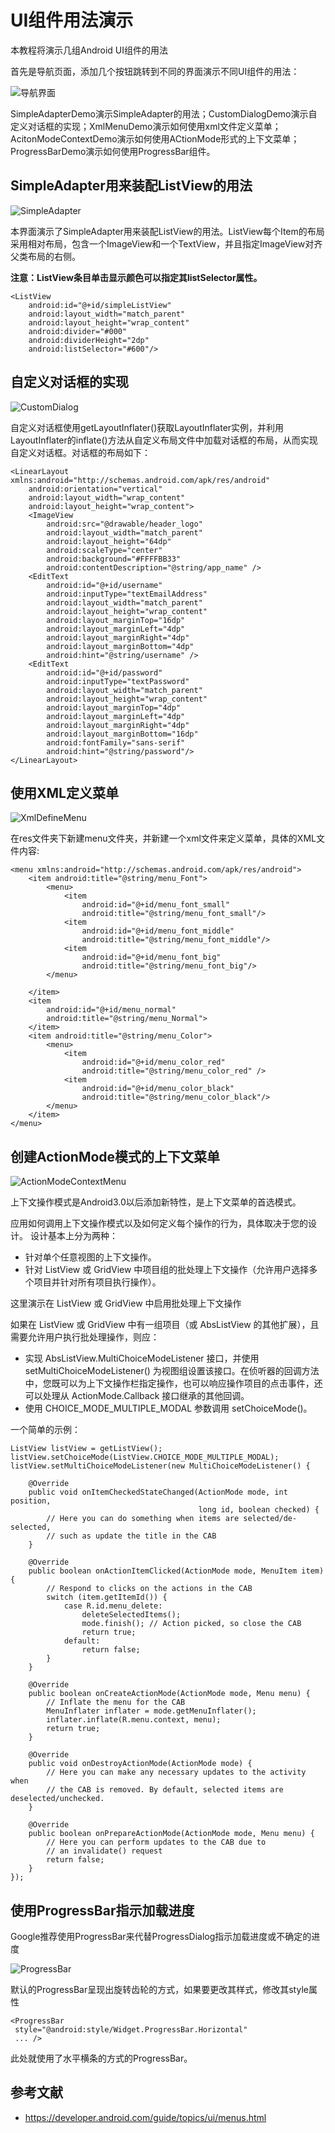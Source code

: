 # UI组件用法演示
本教程将演示几组Android UI组件的用法  

首先是导航页面，添加几个按钮跳转到不同的界面演示不同UI组件的用法： 

![导航界面](https://github.com/llfjfz/AndroidTutorials/blob/master/UiComponentTutorials/screenshots/1.png)  

SimpleAdapterDemo演示SimpleAdapter的用法；CustomDialogDemo演示自定义对话框的实现；XmlMenuDemo演示如何使用xml文件定义菜单；AcitonModeContextDemo演示如何使用ACtionMode形式的上下文菜单；ProgressBarDemo演示如何使用ProgressBar组件。

## SimpleAdapter用来装配ListView的用法
![SimpleAdapter](https://github.com/llfjfz/AndroidTutorials/blob/master/UiComponentTutorials/screenshots/simpleadapter.png)

本界面演示了SimpleAdapter用来装配ListView的用法。ListView每个Item的布局采用相对布局，包含一个ImageView和一个TextView，并且指定ImageView对齐父类布局的右侧。

**注意：ListView条目单击显示颜色可以指定其listSelector属性。**  

    <ListView
        android:id="@+id/simpleListView"
        android:layout_width="match_parent"
        android:layout_height="wrap_content"
        android:divider="#000"
        android:dividerHeight="2dp"
        android:listSelector="#600"/>

## 自定义对话框的实现
![CustomDialog](https://github.com/llfjfz/AndroidTutorials/blob/master/UiComponentTutorials/screenshots/dialog.png)

自定义对话框使用getLayoutInflater()获取LayoutInflater实例，并利用LayoutInflater的inflate()方法从自定义布局文件中加载对话框的布局，从而实现自定义对话框。对话框的布局如下：

    <LinearLayout xmlns:android="http://schemas.android.com/apk/res/android"
    	android:orientation="vertical"
    	android:layout_width="wrap_content"
    	android:layout_height="wrap_content">
	    <ImageView
	        android:src="@drawable/header_logo"
	        android:layout_width="match_parent"
	        android:layout_height="64dp"
	        android:scaleType="center"
	        android:background="#FFFFBB33"
	        android:contentDescription="@string/app_name" />
	    <EditText
	        android:id="@+id/username"
	        android:inputType="textEmailAddress"
	        android:layout_width="match_parent"
	        android:layout_height="wrap_content"
	        android:layout_marginTop="16dp"
	        android:layout_marginLeft="4dp"
	        android:layout_marginRight="4dp"
	        android:layout_marginBottom="4dp"
	        android:hint="@string/username" />
	    <EditText
	        android:id="@+id/password"
	        android:inputType="textPassword"
	        android:layout_width="match_parent"
	        android:layout_height="wrap_content"
	        android:layout_marginTop="4dp"
	        android:layout_marginLeft="4dp"
	        android:layout_marginRight="4dp"
	        android:layout_marginBottom="16dp"
	        android:fontFamily="sans-serif"
	        android:hint="@string/password"/>
    </LinearLayout>
    
## 使用XML定义菜单
![XmlDefineMenu](https://github.com/llfjfz/AndroidTutorials/blob/master/UiComponentTutorials/screenshots/menu.png)   

在res文件夹下新建menu文件夹，并新建一个xml文件来定义菜单，具体的XML文件内容:

    <menu xmlns:android="http://schemas.android.com/apk/res/android">
	    <item android:title="@string/menu_Font">
	        <menu>
	            <item
	                android:id="@+id/menu_font_small"
	                android:title="@string/menu_font_small"/>
	            <item
	                android:id="@+id/menu_font_middle"
	                android:title="@string/menu_font_middle"/>
	            <item
	                android:id="@+id/menu_font_big"
	                android:title="@string/menu_font_big"/>
	        </menu>
	
	    </item>
	    <item
	        android:id="@+id/menu_normal"
	        android:title="@string/menu_Normal">
	    </item>
	    <item android:title="@string/menu_Color">
	        <menu>
	            <item
	                android:id="@+id/menu_color_red"
	                android:title="@string/menu_color_red" />
	            <item
	                android:id="@+id/menu_color_black"
	                android:title="@string/menu_color_black"/>
	        </menu>
	    </item>
    </menu>

## 创建ActionMode模式的上下文菜单
![ActionModeContextMenu](https://github.com/llfjfz/AndroidTutorials/blob/master/UiComponentTutorials/screenshots/actionmode.png) 

上下文操作模式是Android3.0以后添加新特性，是上下文菜单的首选模式。

应用如何调用上下文操作模式以及如何定义每个操作的行为，具体取决于您的设计。 设计基本上分为两种：


- 针对单个任意视图的上下文操作。
- 针对 ListView 或 GridView 中项目组的批处理上下文操作（允许用户选择多个项目并针对所有项目执行操作）。

这里演示在 ListView 或 GridView 中启用批处理上下文操作

如果在 ListView 或 GridView 中有一组项目（或 AbsListView 的其他扩展），且需要允许用户执行批处理操作，则应：

- 实现 AbsListView.MultiChoiceModeListener 接口，并使用 setMultiChoiceModeListener() 为视图组设置该接口。在侦听器的回调方法中，您既可以为上下文操作栏指定操作，也可以响应操作项目的点击事件，还可以处理从 ActionMode.Callback 接口继承的其他回调。
- 使用 CHOICE_MODE_MULTIPLE_MODAL 参数调用 setChoiceMode()。

一个简单的示例：

    ListView listView = getListView();
    listView.setChoiceMode(ListView.CHOICE_MODE_MULTIPLE_MODAL);
    listView.setMultiChoiceModeListener(new MultiChoiceModeListener() {
    
	    @Override
	    public void onItemCheckedStateChanged(ActionMode mode, int position,
	                                          long id, boolean checked) {
	        // Here you can do something when items are selected/de-selected,
	        // such as update the title in the CAB
	    }
	
	    @Override
	    public boolean onActionItemClicked(ActionMode mode, MenuItem item) {
	        // Respond to clicks on the actions in the CAB
	        switch (item.getItemId()) {
	            case R.id.menu_delete:
	                deleteSelectedItems();
	                mode.finish(); // Action picked, so close the CAB
	                return true;
	            default:
	                return false;
	        }
	    }
	
	    @Override
	    public boolean onCreateActionMode(ActionMode mode, Menu menu) {
	        // Inflate the menu for the CAB
	        MenuInflater inflater = mode.getMenuInflater();
	        inflater.inflate(R.menu.context, menu);
	        return true;
	    }
	
	    @Override
	    public void onDestroyActionMode(ActionMode mode) {
	        // Here you can make any necessary updates to the activity when
	        // the CAB is removed. By default, selected items are deselected/unchecked.
	    }
	
	    @Override
	    public boolean onPrepareActionMode(ActionMode mode, Menu menu) {
	        // Here you can perform updates to the CAB due to
	        // an invalidate() request
	        return false;
	    }
    });

## 使用ProgressBar指示加载进度
Google推荐使用ProgressBar来代替ProgressDialog指示加载进度或不确定的进度

![ProgressBar](https://github.com/llfjfz/AndroidTutorials/blob/master/UiComponentTutorials/screenshots/progressbar.png) 

默认的ProgressBar呈现出旋转齿轮的方式，如果要更改其样式，修改其style属性

    <ProgressBar
     style="@android:style/Widget.ProgressBar.Horizontal"
     ... />

此处就使用了水平横条的方式的ProgressBar。

## 参考文献
- https://developer.android.com/guide/topics/ui/menus.html